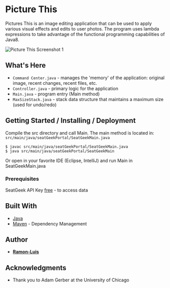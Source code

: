 # Picture This  

Pictures This is an image editing application that can be used to apply various visual effects and edits to user photos.  The program uses lambda expressions to take advantage of the functional programming capabilities of Java8.  

![Picture This Screenshot 1](https://github.com/ramon-luis/picture-this/demo/picture-this-screenshot-1 "Picture This Screenshot 1")

## What's Here  
  * `Command Center.java` - manages the 'memory' of the application: original image, recent changes, recent files, etc.  
  * `Controller.java` - primary logic for the application  
  * `Main.java` - program entry (Main method)  
  * `MaxSizeStack.java` - stack data structure that maintains a maximum size (used for undo/redo)  

## Getting Started / Installing / Deployment  

Compile the src directory and call Main.  The main method is located in:  
`src/main/java/seatGeekPortal/SeatGeekMain.java`  

```
$ javac src/main/java/seatGeekPortal/SeatGeekMain.java
$ java src/main/java/seatGeekPortal/SeatGeekMain
```

Or open in your favorite IDE (Eclipse, IntelliJ) and run Main in SeatGeekMain.java  

### Prerequisites  

SeatGeek API Key [free](http://platform.seatgeek.com/) - to access data  

## Built With  

* [Java](http://www.oracle.com/technetwork/java/javase/downloads/jre8-downloads-2133155.html)  
* [Maven](https://maven.apache.org/) - Dependency Management  

## Author

* [**Ramon-Luis**](https://github.com/ramon-luis)  

## Acknowledgments

* Thank you to Adam Gerber at the University of Chicago
